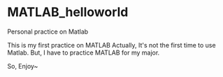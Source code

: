 # MATLAB_helloworld
Personal practice on Matlab

This is my first practice on MATLAB
Actually, It's not the first time to use Matlab.
But, I have to practice MATLAB for my major.

So, Enjoy~